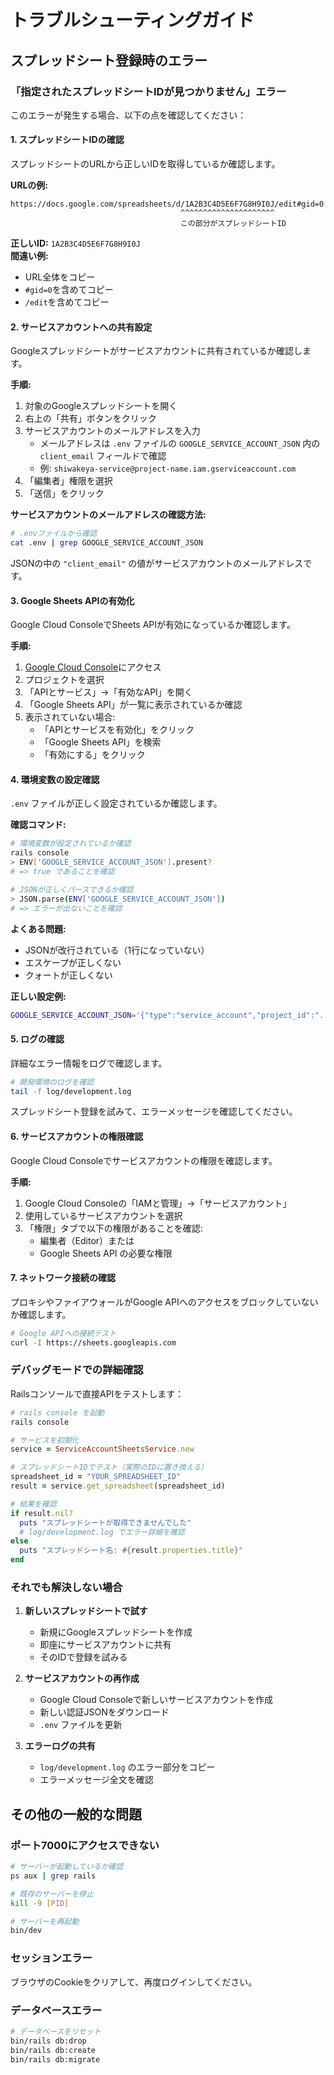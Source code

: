 # トラブルシューティングガイド

## スプレッドシート登録時のエラー

### 「指定されたスプレッドシートIDが見つかりません」エラー

このエラーが発生する場合、以下の点を確認してください：

#### 1. スプレッドシートIDの確認

スプレッドシートのURLから正しいIDを取得しているか確認します。

**URLの例:**
```
https://docs.google.com/spreadsheets/d/1A2B3C4D5E6F7G8H9I0J/edit#gid=0
                                      ^^^^^^^^^^^^^^^^^^^^^
                                      この部分がスプレッドシートID
```

**正しいID:** `1A2B3C4D5E6F7G8H9I0J`  
**間違い例:** 
- URL全体をコピー
- `#gid=0`を含めてコピー
- `/edit`を含めてコピー

#### 2. サービスアカウントへの共有設定

Googleスプレッドシートがサービスアカウントに共有されているか確認します。

**手順:**
1. 対象のGoogleスプレッドシートを開く
2. 右上の「共有」ボタンをクリック
3. サービスアカウントのメールアドレスを入力
   - メールアドレスは `.env` ファイルの `GOOGLE_SERVICE_ACCOUNT_JSON` 内の `client_email` フィールドで確認
   - 例: `shiwakeya-service@project-name.iam.gserviceaccount.com`
4. 「編集者」権限を選択
5. 「送信」をクリック

**サービスアカウントのメールアドレスの確認方法:**
```bash
# .envファイルから確認
cat .env | grep GOOGLE_SERVICE_ACCOUNT_JSON
```

JSONの中の `"client_email"` の値がサービスアカウントのメールアドレスです。

#### 3. Google Sheets APIの有効化

Google Cloud ConsoleでSheets APIが有効になっているか確認します。

**手順:**
1. [Google Cloud Console](https://console.cloud.google.com/)にアクセス
2. プロジェクトを選択
3. 「APIとサービス」→「有効なAPI」を開く
4. 「Google Sheets API」が一覧に表示されているか確認
5. 表示されていない場合:
   - 「APIとサービスを有効化」をクリック
   - 「Google Sheets API」を検索
   - 「有効にする」をクリック

#### 4. 環境変数の設定確認

`.env` ファイルが正しく設定されているか確認します。

**確認コマンド:**
```bash
# 環境変数が設定されているか確認
rails console
> ENV['GOOGLE_SERVICE_ACCOUNT_JSON'].present?
# => true であることを確認

# JSONが正しくパースできるか確認
> JSON.parse(ENV['GOOGLE_SERVICE_ACCOUNT_JSON'])
# => エラーが出ないことを確認
```

**よくある問題:**
- JSONが改行されている（1行になっていない）
- エスケープが正しくない
- クォートが正しくない

**正しい設定例:**
```bash
GOOGLE_SERVICE_ACCOUNT_JSON='{"type":"service_account","project_id":"..."}'
```

#### 5. ログの確認

詳細なエラー情報をログで確認します。

```bash
# 開発環境のログを確認
tail -f log/development.log
```

スプレッドシート登録を試みて、エラーメッセージを確認してください。

#### 6. サービスアカウントの権限確認

Google Cloud Consoleでサービスアカウントの権限を確認します。

**手順:**
1. Google Cloud Consoleの「IAMと管理」→「サービスアカウント」
2. 使用しているサービスアカウントを選択
3. 「権限」タブで以下の権限があることを確認:
   - 編集者（Editor）または
   - Google Sheets API の必要な権限

#### 7. ネットワーク接続の確認

プロキシやファイアウォールがGoogle APIへのアクセスをブロックしていないか確認します。

```bash
# Google APIへの接続テスト
curl -I https://sheets.googleapis.com
```

### デバッグモードでの詳細確認

Railsコンソールで直接APIをテストします：

```ruby
# rails console を起動
rails console

# サービスを初期化
service = ServiceAccountSheetsService.new

# スプレッドシートIDでテスト（実際のIDに置き換える）
spreadsheet_id = "YOUR_SPREADSHEET_ID"
result = service.get_spreadsheet(spreadsheet_id)

# 結果を確認
if result.nil?
  puts "スプレッドシートが取得できませんでした"
  # log/development.log でエラー詳細を確認
else
  puts "スプレッドシート名: #{result.properties.title}"
end
```

### それでも解決しない場合

1. **新しいスプレッドシートで試す**
   - 新規にGoogleスプレッドシートを作成
   - 即座にサービスアカウントに共有
   - そのIDで登録を試みる

2. **サービスアカウントの再作成**
   - Google Cloud Consoleで新しいサービスアカウントを作成
   - 新しい認証JSONをダウンロード
   - `.env` ファイルを更新

3. **エラーログの共有**
   - `log/development.log` のエラー部分をコピー
   - エラーメッセージ全文を確認

## その他の一般的な問題

### ポート7000にアクセスできない

```bash
# サーバーが起動しているか確認
ps aux | grep rails

# 既存のサーバーを停止
kill -9 [PID]

# サーバーを再起動
bin/dev
```

### セッションエラー

ブラウザのCookieをクリアして、再度ログインしてください。

### データベースエラー

```bash
# データベースをリセット
bin/rails db:drop
bin/rails db:create
bin/rails db:migrate
```